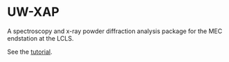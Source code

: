 # UW-XAP
A spectroscopy and x-ray powder diffraction analysis package for the MEC endstation at the LCLS.

See the [tutorial](http://nbviewer.jupyter.org/github/hoidn/LCLS/blob/cc7d7bb9e53af0e65b660ba23442f2c75cd18f98/examples/tutorial.ipynb).
